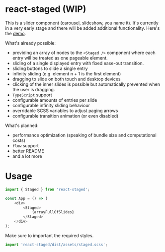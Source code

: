 # react-staged (WIP)

This is a slider component (carousel, slideshow, you name it).
It's currently in a very early stage and there will be added
additional functionality. Here's the [demo](https://fdc-viktor-luft.github.io/react-staged/).

What's already possible:
- providing an array of nodes to the `<Staged />` component where
  each entry will be treated as one pageable element.
- sliding of a single displayed entry with fixed ease-out transition.
- sliding buttons to slide a single entry
- infinity sliding (e.g. element n + 1 is the first element)
- dragging to slide on both touch and desktop devices
- clicking of the inner slides is possible but automatically 
  prevented when the user is dragging.
- `TypeScript` support
- configurable amounts of entries per slide
- configurable infinity sliding behaviour
- overridable SCSS variables to adjust paging arrows
- configurable transition animation (or even disabled)

What's planned:
- performance optimization (speaking of bundle size and computational costs)
- `flow` support
- better README
- and a lot more

# Usage
```js
import { Staged } from 'react-staged';

const App = () => (
    <div>
        <Staged>
            {arrayFullOfSlides}
        </Staged>
    </div>
);
```
Make sure to important the required styles.
```js
import 'react-staged/dist/assets/staged.scss';
```
